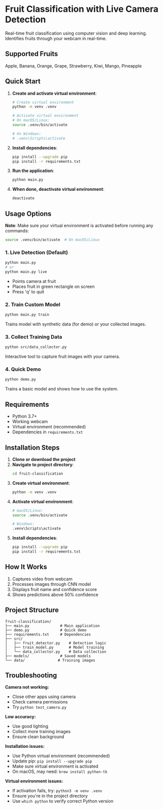 # Fruit Classification with Live Camera Detection

Real-time fruit classification using computer vision and deep learning. Identifies fruits through your webcam in real-time.

## Supported Fruits
Apple, Banana, Orange, Grape, Strawberry, Kiwi, Mango, Pineapple

## Quick Start

1. **Create and activate virtual environment**:
   ```bash
   # Create virtual environment
   python -m venv .venv
   
   # Activate virtual environment
   # On macOS/Linux:
   source .venv/bin/activate
   
   # On Windows:
   # .venv\Scripts\activate
   ```

2. **Install dependencies**:
   ```bash
   pip install --upgrade pip
   pip install -r requirements.txt
   ```

3. **Run the application**:
   ```bash
   python main.py
   ```

4. **When done, deactivate virtual environment**:
   ```bash
   deactivate
   ```

## Usage Options

**Note**: Make sure your virtual environment is activated before running any commands:
```bash
source .venv/bin/activate  # On macOS/Linux
```

### 1. Live Detection (Default)
```bash
python main.py
# or
python main.py live
```
- Points camera at fruit
- Places fruit in green rectangle on screen
- Press 'q' to quit

### 2. Train Custom Model
```bash
python main.py train
```
Trains model with synthetic data (for demo) or your collected images.

### 3. Collect Training Data
```bash
python src/data_collector.py
```
Interactive tool to capture fruit images with your camera.

### 4. Quick Demo
```bash
python demo.py
```
Trains a basic model and shows how to use the system.

## Requirements

- Python 3.7+
- Working webcam
- Virtual environment (recommended)
- Dependencies in `requirements.txt`

## Installation Steps

1. **Clone or download the project**
2. **Navigate to project directory**:
   ```bash
   cd fruit-classification
   ```
3. **Create virtual environment**:
   ```bash
   python -m venv .venv
   ```
4. **Activate virtual environment**:
   ```bash
   # macOS/Linux:
   source .venv/bin/activate
   
   # Windows:
   .venv\Scripts\activate
   ```
5. **Install dependencies**:
   ```bash
   pip install --upgrade pip
   pip install -r requirements.txt
   ```

## How It Works

1. Captures video from webcam
2. Processes images through CNN model
3. Displays fruit name and confidence score
4. Shows predictions above 50% confidence

## Project Structure

```
fruit-classification/
├── main.py              # Main application
├── demo.py              # Quick demo
├── requirements.txt     # Dependencies
├── src/
│   ├── fruit_detector.py    # Detection logic
│   ├── train_model.py       # Model training
│   └── data_collector.py    # Data collection
├── models/              # Saved models
└── data/               # Training images
```

## Troubleshooting

**Camera not working:**
- Close other apps using camera
- Check camera permissions
- Try `python test_camera.py`

**Low accuracy:**
- Use good lighting
- Collect more training images
- Ensure clean background

**Installation issues:**
- Use Python virtual environment (recommended)
- Update pip: `pip install --upgrade pip`
- Make sure virtual environment is activated
- On macOS, may need: `brew install python-tk`

**Virtual environment issues:**
- If activation fails, try: `python3 -m venv .venv`
- Ensure you're in the project directory
- Use `which python` to verify correct Python version